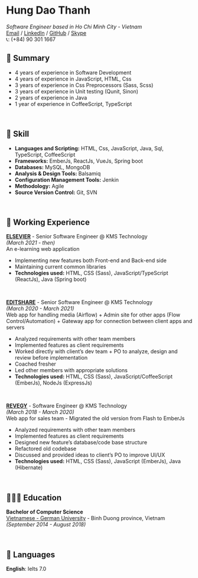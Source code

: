 # Hung Dao Thanh
*Software Engineer based in Ho Chi Minh City - Vietnam*<br>
[Email](mailto:hung.dt8796@gmail.com) /
[LinkedIn](https://www.linkedin.com/in/hung-dao-thanh-ab74501b0) /
[GitHub](https://github.com/hungdt8796/) /
[Skype](skype:oratnar123@gmail.com?chat)
<br>
📞: (+84) 90 301 1667

## 🚩 Summary
- 4 years of experience in Software Development
- 4 years of experience in JavaScript, HTML, Css
- 3 years of experience in Css Preprocessors (Sass, Scss)
- 3 years of experience in Unit testing (Qunit, Sinon)
- 2 years of experience in Java
- 1 year of experience in CoffeeScript, TypeScript

<br>

## 🔑 Skill
- **Languages and Scripting:** HTML, Css, JavaScript, Java, Sql, TypeScript, CoffeeScript
- **Frameworks:** EmberJs, ReactJs, VueJs, Spring boot
- **Databases:** MySQL, MongoDB
- **Analysis & Design Tools:** Balsamiq
- **Configuration Management Tools:** Jenkin
- **Methodology:** Agile
- **Source Version Control:** Git, SVN

<br>

## 📌 Working Experience

**<ins>ELSEVIER</ins>** - Senior Software Engineer @ KMS Technology <br>
_(March 2021 - then)_ <br>
An e-learning web application
- Implementing new features both Front-end and Back-end side
- Maintaining current common libraries
- **Technologies used:** HTML, CSS (Sass), JavaScript/TypeScript (ReactJs), Java (Spring boot)

<br>

**<ins>EDITSHARE</ins>** - Senior Software Engineer @ KMS Technology <br>
_(March 2020 - March 2021)_ <br>
Web app for handling media (Airflow) + Admin site for other apps (Flow Control/Automation) + Gateway app for connection between client apps and servers
- Analyzed requirements with other team members
- Implemented features as client requirements
- Worked directly with client’s dev team + PO to analyze, design and review before implementation
- Coached fresher
- Led other members with appropriate solutions
- **Technologies used:** HTML, CSS (Sass), JavaScript/CoffeeScript (EmberJs), NodeJs (ExpressJs)

<br>

**<ins>REVEGY</ins>** - Software Engineer @ KMS Technology <br>
_(March 2018 - March 2020)_ <br>
Web app for sales team - Migrated the old version from Flash to EmberJs
- Analyzed requirements with other team members
- Implemented features as client requirements
- Designed new feature’s database/code base structure
- Refactored old codebase
- Discussed and provided ideas to client’s PO to improve UI/UX
- **Technologies used:** HTML, CSS (Sass), JavaScript (EmberJs), Java (Hibernate)

<br>

## 👩🏼‍🎓 Education

**Bachelor of Computer Science**<br>
[Vietnamese - German University](https://vgu.edu.vn/) - Binh Duong province, Vietnam <br> _(September 2014 - August 2018)_ <br>

<br>

## 💬 Languages

**English**: Ielts 7.0 <br>

